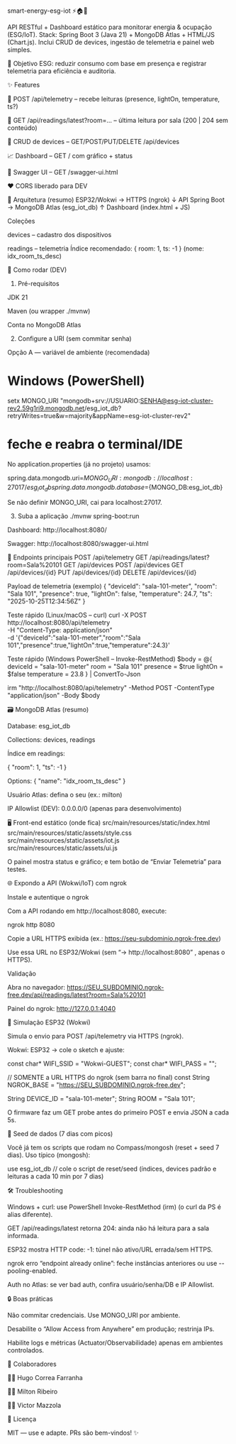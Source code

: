 smart-energy-esg-iot ⚡🏠🌱

API RESTful + Dashboard estático para monitorar energia & ocupação (ESG/IoT).
Stack: Spring Boot 3 (Java 21) + MongoDB Atlas + HTML/JS (Chart.js).
Inclui CRUD de devices, ingestão de telemetria e painel web simples.

🎯 Objetivo ESG: reduzir consumo com base em presença e registrar telemetria para eficiência e auditoria.

✨ Features

📡 POST /api/telemetry – recebe leituras (presence, lightOn, temperature, ts?)

🔎 GET /api/readings/latest?room=... – última leitura por sala (200 | 204 sem conteúdo)

🧰 CRUD de devices – GET/POST/PUT/DELETE /api/devices

📈 Dashboard – GET / com gráfico + status

📜 Swagger UI – GET /swagger-ui.html

❤️ CORS liberado para DEV

🧱 Arquitetura (resumo)
ESP32/Wokwi → HTTPS (ngrok)
               ↓
           API Spring Boot → MongoDB Atlas (esg_iot_db)
               ↑
        Dashboard (index.html + JS)


Coleções

devices – cadastro dos dispositivos

readings – telemetria
Índice recomendado: { room: 1, ts: -1 } (nome: idx_room_ts_desc)

🚀 Como rodar (DEV)
1) Pré-requisitos

JDK 21

Maven (ou wrapper ./mvnw)

Conta no MongoDB Atlas

2) Configure a URI (sem commitar senha)

Opção A — variável de ambiente (recomendada)

# Windows (PowerShell)
setx MONGO_URI "mongodb+srv://USUARIO:SENHA@esg-iot-cluster-rev2.59g1ri9.mongodb.net/esg_iot_db?retryWrites=true&w=majority&appName=esg-iot-cluster-rev2"
# feche e reabra o terminal/IDE


No application.properties (já no projeto) usamos:

spring.data.mongodb.uri=${MONGO_URI:mongodb://localhost:27017/esg_iot_db}
spring.data.mongodb.database=${MONGO_DB:esg_iot_db}


Se não definir MONGO_URI, cai para localhost:27017.

3) Suba a aplicação
./mvnw spring-boot:run


Dashboard: http://localhost:8080/

Swagger: http://localhost:8080/swagger-ui.html

🔌 Endpoints principais
POST   /api/telemetry
GET    /api/readings/latest?room=Sala%20101
GET    /api/devices
POST   /api/devices
GET    /api/devices/{id}
PUT    /api/devices/{id}
DELETE /api/devices/{id}

Payload de telemetria (exemplo)
{
  "deviceId": "sala-101-meter",
  "room": "Sala 101",
  "presence": true,
  "lightOn": false,
  "temperature": 24.7,
  "ts": "2025-10-25T12:34:56Z"
}

Teste rápido (Linux/macOS – curl)
curl -X POST http://localhost:8080/api/telemetry \
  -H "Content-Type: application/json" \
  -d '{"deviceId":"sala-101-meter","room":"Sala 101","presence":true,"lightOn":true,"temperature":24.3}'

Teste rápido (Windows PowerShell – Invoke-RestMethod)
$body = @{
  deviceId    = "sala-101-meter"
  room        = "Sala 101"
  presence    = $true
  lightOn     = $false
  temperature = 23.8
} | ConvertTo-Json

irm "http://localhost:8080/api/telemetry" -Method POST -ContentType "application/json" -Body $body

🗃️ MongoDB Atlas (resumo)

Database: esg_iot_db

Collections: devices, readings

Índice em readings:

{ "room": 1, "ts": -1 }


Options: { "name": "idx_room_ts_desc" }

Usuário Atlas: defina o seu (ex.: milton)

IP Allowlist (DEV): 0.0.0.0/0 (apenas para desenvolvimento)

🖥️ Front-end estático (onde fica)
src/main/resources/static/index.html
src/main/resources/static/assets/style.css
src/main/resources/static/assets/iot.js
src/main/resources/static/assets/ui.js


O painel mostra status e gráfico; e tem botão de “Enviar Telemetria” para testes.

🌐 Expondo a API (Wokwi/IoT) com ngrok

Instale e autentique o ngrok

Com a API rodando em http://localhost:8080, execute:

ngrok http 8080


Copie a URL HTTPS exibida (ex.: https://seu-subdominio.ngrok-free.dev)

Use essa URL no ESP32/Wokwi (sem “-> http://localhost:8080”
, apenas o HTTPS).

Validação

Abra no navegador:
https://SEU_SUBDOMINIO.ngrok-free.dev/api/readings/latest?room=Sala%20101

Painel do ngrok: http://127.0.0.1:4040

🤖 Simulação ESP32 (Wokwi)

Simula o envio para POST /api/telemetry via HTTPS (ngrok).

Wokwi: ESP32 → cole o sketch e ajuste:

const char* WIFI_SSID = "Wokwi-GUEST";
const char* WIFI_PASS = "";

// SOMENTE a URL HTTPS do ngrok (sem barra no final)
const String NGROK_BASE = "https://SEU_SUBDOMINIO.ngrok-free.dev";

String DEVICE_ID = "sala-101-meter";
String ROOM      = "Sala 101";


O firmware faz um GET probe antes do primeiro POST e envia JSON a cada 5s.

🧪 Seed de dados (7 dias com picos)

Você já tem os scripts que rodam no Compass/mongosh (reset + seed 7 dias).
Uso típico (mongosh):

use esg_iot_db
// cole o script de reset/seed (índices, devices padrão e leituras a cada 10 min por 7 dias)

🛠️ Troubleshooting

Windows + curl: use PowerShell Invoke-RestMethod (irm) (o curl da PS é alias diferente).

GET /api/readings/latest retorna 204: ainda não há leitura para a sala informada.

ESP32 mostra HTTP code: -1: túnel não ativo/URL errada/sem HTTPS.

ngrok erro “endpoint already online”: feche instâncias anteriores ou use --pooling-enabled.

Auth no Atlas: se ver bad auth, confira usuário/senha/DB e IP Allowlist.

🔒 Boas práticas

Não commitar credenciais. Use MONGO_URI por ambiente.

Desabilite o “Allow Access from Anywhere” em produção; restrinja IPs.

Habilite logs e métricas (Actuator/Observabilidade) apenas em ambientes controlados.

👥 Colaboradores

🧑‍💻 Hugo Correa Farranha

🧑‍💻 Milton Ribeiro

🧑‍💻 Victor Mazzola

📜 Licença

MIT — use e adapte. PRs são bem-vindos! ✨
